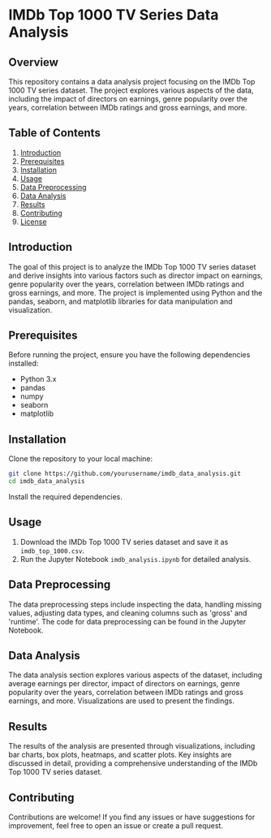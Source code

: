 # IMDb Top 1000 TV Series Data Analysis

## Overview

This repository contains a data analysis project focusing on the IMDb Top 1000 TV series dataset. The project explores various aspects of the data, including the impact of directors on earnings, genre popularity over the years, correlation between IMDb ratings and gross earnings, and more.

## Table of Contents

1. [Introduction](#introduction)
2. [Prerequisites](#prerequisites)
3. [Installation](#installation)
4. [Usage](#usage)
5. [Data Preprocessing](#data-preprocessing)
6. [Data Analysis](#data-analysis)
7. [Results](#results)
8. [Contributing](#contributing)
9. [License](#license)

## Introduction

The goal of this project is to analyze the IMDb Top 1000 TV series dataset and derive insights into various factors such as director impact on earnings, genre popularity over the years, correlation between IMDb ratings and gross earnings, and more. The project is implemented using Python and the pandas, seaborn, and matplotlib libraries for data manipulation and visualization.

## Prerequisites

Before running the project, ensure you have the following dependencies installed:

- Python 3.x
- pandas
- numpy
- seaborn
- matplotlib

## Installation

Clone the repository to your local machine:

```bash
git clone https://github.com/yourusername/imdb_data_analysis.git
cd imdb_data_analysis
```

Install the required dependencies.

## Usage

1. Download the IMDb Top 1000 TV series dataset and save it as `imdb_top_1000.csv`.
2. Run the Jupyter Notebook `imdb_analysis.ipynb` for detailed analysis.

## Data Preprocessing

The data preprocessing steps include inspecting the data, handling missing values, adjusting data types, and cleaning columns such as 'gross' and 'runtime'. The code for data preprocessing can be found in the Jupyter Notebook.

## Data Analysis

The data analysis section explores various aspects of the dataset, including average earnings per director, impact of directors on earnings, genre popularity over the years, correlation between IMDb ratings and gross earnings, and more. Visualizations are used to present the findings.

## Results

The results of the analysis are presented through visualizations, including bar charts, box plots, heatmaps, and scatter plots. Key insights are discussed in detail, providing a comprehensive understanding of the IMDb Top 1000 TV series dataset.

## Contributing

Contributions are welcome! If you find any issues or have suggestions for improvement, feel free to open an issue or create a pull request.
